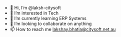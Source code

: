 - 👋 Hi, I’m @laksh-citysoft
- 👀 I’m interested in Tech
- 🌱 I’m currently learning ERP Systems
- 💞️ I’m looking to collaborate on anything
- 📫 How to reach me lakshay.bhatia@citysoft.net.au

<!---
laksh-citysoft/laksh-citysoft is a ✨ special ✨ repository because its `README.md` (this file) appears on your GitHub profile.
You can click the Preview link to take a look at your changes.
--->
